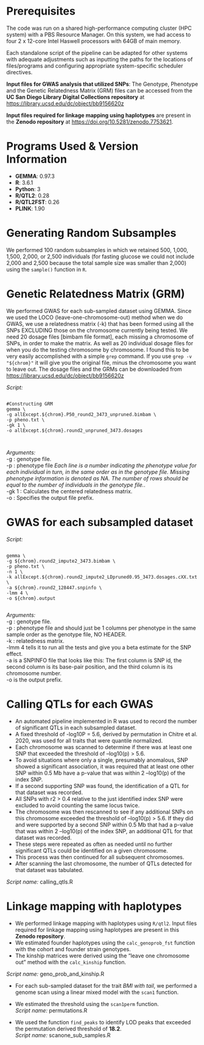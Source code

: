 
# Prerequisites

The code was run on a shared high-performance computing cluster (HPC system) with a PBS Resource Manager. On this system, we had access to four 2 x 12-core Intel Haswell processors with 64GB of main memory.  

Each standalone script of the pipeline can be adapted for other systems with adequate adjustments such as inputting the paths for the locations of files/programs and configuring appropriate system-specific scheduler directives.  

**Input files for GWAS analysis that utilized SNPs**: The Genotype, Phenotype and the Genetic Relatedness Matrix (GRM) files can be accessed from the __UC San Diego Library Digital Collections repository__ at https://library.ucsd.edu/dc/object/bb9156620z  

**Input files required for linkage mapping using haplotypes** are present in the __Zenodo repository__ at https://doi.org/10.5281/zenodo.7753621.   




# Programs Used & Version Information

- **GEMMA**: 0.97.3
- **R**: 3.6.1
- **Python**: 3
- **R/QTL2**: 0.28
- **R/QTL2FST**: 0.26
- **PLINK**: 1.90



# Generating Random Subsamples 
We performed 100 random subsamples in which we retained 500, 1,000, 1,500, 2,000, or 2,500 individuals (for fasting glucose we could not include 2,000 and 2,500 because the total sample size was smaller than 2,000) using the `sample()` function in `R`.  






# Genetic Relatedness Matrix (GRM)
We performed GWAS for each sub-sampled dataset using GEMMA. 
Since we used the LOCO (leave-one-chromosome-out) method when we do GWAS, we use a relatedness matrix (-k) that has been formed using all the SNPs EXCLUDING those on the chromosome currently being tested. We need 20 dosage files [bimbam file format], each missing a chromosome of SNPs, in order to make the matrix. As well as 20 individual dosage files for when you do the testing chromosome by chromosome. I found this to be very easily accomplished with a simple `grep` command. If you use `grep -v "${chrom}"` it will give you the original file, minus the chromosome you want to leave out. The dosage files and the GRMs can be downloaded from https://library.ucsd.edu/dc/object/bb9156620z  




_Script:_

```{r GRM, engine = 'bash', eval = FALSE,echo=T}

#Constructing GRM
gemma \
-g allExcept.${chrom}.P50_round2_3473_unpruned.bimbam \
-p pheno.txt \
-gk 1 \
-o allExcept.${chrom}.round2_unpruned_3473.dosages



```

_Arguments:_  
-g : genotype file.  
-p : phenotype file _Each line is a number indicating the phenotype value for each individual in turn, in the same order as in the genotype file. Missing phenotype information is denoted as NA. The number of rows should be equal to the number of individuals in the genotype file._.  
-gk 1 : Calculates the centered relatedness matrix.  
-o : Specifies the output file prefix.  




# GWAS for each subsampled dataset

_Script:_
```{r GWAS, engine = 'bash', eval = FALSE,echo=T}

gemma \
-g ${chrom}.round2_impute2_3473.bimbam \
-p pheno.txt \
-n 1 \
-k allExcept.${chrom}.round2_impute2_LDpruned0.95_3473.dosages.cXX.txt  \
-a ${chrom}.round2_128447.snpinfo \
-lmm 4 \
-o ${chrom}.output


```



_Arguments:_   
-g : genotype file.  
-p : phenotype file and should just be 1 columns per phenotype in the same sample order as the genotype file, NO HEADER.  
-k : relatedness matrix.  
-lmm 4 tells it to run all the tests and give you a beta estimate for the SNP effect.  
-a is a SNPINFO file that looks like this: The first column is SNP id, the second column is its base-pair position, and the third column is its chromosome number.  
-o is the output prefix.  

# Calling QTLs for each GWAS 
- An automated pipeline implemented in R was used to record the number of significant QTLs in each subsampled dataset.
- A fixed threshold of -log10P = 5.6, derived by permutation in Chitre et al. 2020, was used for all traits that were quantile normalized.
- Each chromosome was scanned to determine if there was at least one SNP that exceeded the threshold of –log10(p) > 5.6.
- To avoid situations where only a single, presumably anomalous, SNP showed a significant association, it was required that at least one other SNP within 0.5 Mb have a p-value that was within 2 –log10(p) of the index SNP.
- If a second supporting SNP was found, the identification of a QTL for that dataset was recorded.
- All SNPs with r2 > 0.4 relative to the just identified index SNP were excluded to avoid counting the same locus twice.
- The chromosome was then rescanned to see if any additional SNPs on this chromosome exceeded the threshold of –log10(p) > 5.6. If they did and were supported by a second SNP within 0.5 Mb that had a p-value that was within 2 –log10(p) of the index SNP, an additional QTL for that dataset was recorded.
- These steps were repeated as often as needed until no further significant QTLs could be identified on a given chromosome.
- This process was then continued for all subsequent chromosomes.
- After scanning the last chromosome, the number of QTLs detected for that dataset was tabulated.

_Script name:_ calling_qtls.R

# Linkage mapping with haplotypes 
- We performed linkage mapping with haplotypes using `R/qtl2`. Input files required for linkage mapping using haplotypes are present in this __Zenodo repository__.   
- We estimated founder haplotypes using the `calc_genoprob_fst` function with the cohort and founder strain genotypes.    
- The kinship matrices were derived using the “leave one chromosome out” method with the `calc_kinship` function.  

_Script name:_ geno_prob_and_kinship.R  

- For each sub-sampled dataset for the trait _BMI with tail_, we performed a genome scan using a linear mixed model with the `scan1` function.  

- We estimated the threshold using the `scan1perm` function.  
_Script name:_ permutations.R  

- We used the function `find_peaks` to identify LOD peaks that exceeded the permutation derived threshold of **18.2**.  
_Script name:_ scanone_sub_samples.R



